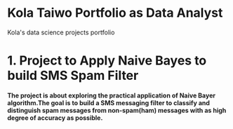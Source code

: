 # Kola Taiwo Portfolio as Data Analyst
Kola's data science projects portfolio

# 1. Project to Apply Naive Bayes to build SMS Spam Filter
#### The project is about exploring the practical application of Naive Bayer algorithm.The goal is to build a SMS messaging filter to classify and distinguish spam messages from non-spam(ham) messages with as high degree of accuracy as possible.
